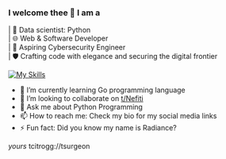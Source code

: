 ### I welcome thee 👋 I am a
| 🐍 Data scientist: Python <br>
| 🌐 Web & Software Developer <br>
| 🚀 Aspiring Cybersecurity Engineer <br>
| 🛡️ Crafting code with elegance and securing the digital frontier <br>

[![My Skills](https://skillicons.dev/icons?i=python,golang,svelte,ts,tailwind,html,css,js,next,github&theme=light)](https://bnierimi.vercel.app)

- 🌱 I’m currently learning Go programming language
- 👯 I’m looking to collaborate on [t/Nefiti](https://github.com/tcitrogg/nefiti)
- 💬 Ask me about Python Programming
- 📫 How to reach me: Check my bio for my social media links
- ⚡ Fun fact: Did you know my name is Radiance?

<!-- ![bnierimi's Stats](https://github-readme-stats.vercel.app/api?username=bnierimi&theme=tokyonight&show_icons=true&hide_border=true&count_private=true) -->

_yours_ tcitrogg://tsurgeon

<!--![](https://komarev.com/ghpvc/?username=bnierimi&style=flat-square) -->

<!--
**bnierimi/bnierimi** is a ✨ _special_ ✨ repository because its `README.md` (this file) appears on your GitHub profile.

Here are some ideas to get you started:

- 🔭 I’m currently working on ...
- 🌱 I’m currently learning ...
- 👯 I’m looking to collaborate on ...
- 🤔 I’m looking for help with ...
- 💬 Ask me about ...
- 📫 How to reach me: ...
- 😄 Pronouns: ...
- ⚡ Fun fact: ...
-->
